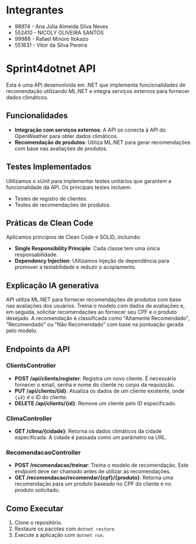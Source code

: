 # Integrantes
- 98974 - Ana Júlia Almeida Silva Neves
- 552410 - NICOLY OLIVEIRA SANTOS
- 99988 - Rafael Minoro Itokazo
- 551831 - Vitor da Silva Pereira




# Sprint4dotnet API

Esta é uma API desenvolvida em .NET que implementa funcionalidades de recomendação utilizando ML.NET e integra serviços externos para fornecer dados climáticos.

## Funcionalidades

- **Integração com serviços externos**: A API se conecta à API do OpenWeather para obter dados climáticos.
- **Recomendação de produtos**: Utiliza ML.NET para gerar recomendações com base nas avaliações de produtos.

## Testes Implementados

Utilizamos o xUnit para implementar testes unitários que garantem a funcionalidade da API. Os principais testes incluem:

- Testes de registro de clientes.
- Testes de recomendações de produtos.

## Práticas de Clean Code

Aplicamos princípios de Clean Code e SOLID, incluindo:

- **Single Responsibility Principle**: Cada classe tem uma única responsabilidade.
- **Dependency Injection**: Utilizamos injeção de dependência para promover a testabilidade e reduzir o acoplamento.

## Explicação IA generativa
 API utiliza ML.NET para fornecer recomendações de produtos com base nas avaliações dos usuários. Treina o modelo com dados de avaliações e, em seguida, solicitar recomendações ao fornecer seu CPF e o produto desejado. A recomendação é classificada como "Altamente Recomendado", "Recomendado" ou "Não Recomendado" com base na pontuação gerada pelo modelo.
 
## Endpoints da API

### ClientsController
- **POST /api/clients/register**: Registra um novo cliente. É necessário fornecer o email, senha e nome do cliente no corpo da requisição.
- **PUT /api/clients/{id}**: Atualiza os dados de um cliente existente, onde `{id}` é o ID do cliente.
- **DELETE /api/clients/{id}**: Remove um cliente pelo ID especificado.

### ClimaController
- **GET /clima/{cidade}**: Retorna os dados climáticos da cidade especificada. A cidade é passada como um parâmetro na URL.

### RecomendacaoController
- **POST /recomendacao/treinar**: Treina o modelo de recomendação. Este endpoint deve ser chamado antes de utilizar as recomendações.
- **GET /recomendacao/recomendar/{cpf}/{produto}**: Retorna uma recomendação para um produto baseado no CPF do cliente e no produto solicitado.

## Como Executar

1. Clone o repositório.
2. Restaure os pacotes com `dotnet restore`.
3. Execute a aplicação com `dotnet run`.

